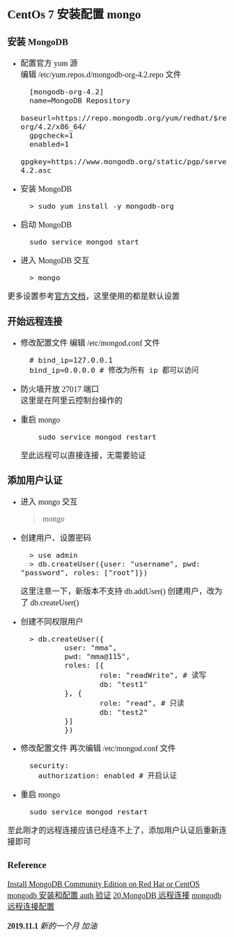 <font size=4 face='楷体'>

## CentOs 7 安装配置 mongo

### 安装 MongoDB

- 配置官方 yum 源  
   编辑 /etc/yum.repos.d/mongodb-org-4.2.repo 文件

        [mongodb-org-4.2]
        name=MongoDB Repository
        baseurl=https://repo.mongodb.org/yum/redhat/$releasever/mongodb-org/4.2/x86_64/
        gpgcheck=1
        enabled=1
        gpgkey=https://www.mongodb.org/static/pgp/server-4.2.asc

- 安装 MongoDB

        > sudo yum install -y mongodb-org

- 启动 MongoDB

        sudo service mongod start

- 进入 MongoDB 交互

        > mongo

更多设置参考[官方文档](https://docs.mongodb.com/manual/tutorial/install-mongodb-on-red-hat/)，这里使用的都是默认设置

### 开始远程连接

- 修改配置文件
  编辑 /etc/mongod.conf 文件

        # bind_ip=127.0.0.1
        bind_ip=0.0.0.0 # 修改为所有 ip 都可以访问

- 防火墙开放 27017 端口  
   这里是在阿里云控制台操作的

- 重启 mongo

          sudo service mongod restart

  至此远程可以直接连接，无需要验证

### 添加用户认证

- 进入 mongo 交互

  > mongo

- 创建用户、设置密码

        > use admin
        > db.createUser({user: "username", pwd: "password", roles: ["root"]})

  这里注意一下，新版本不支持 db.addUser() 创建用户，改为了 db.createUser()

- 创建不同权限用户

        > db.createUser({
                user: "mma",
                pwd: "mma@115",
                roles: [{
                        role: "readWrite", # 读写
                        db: "test1"
                }, {
                        role: "read", # 只读
                        db: "test2"
                }]
                })

- 修改配置文件
  再次编辑 /etc/mongod.conf 文件

        security:
          authorization: enabled # 开启认证

- 重启 mongo

        sudo service mongod restart

至此刚才的远程连接应该已经连不上了，添加用户认证后重新连接即可

### Reference

[Install MongoDB Community Edition on Red Hat or CentOS](https://docs.mongodb.com/manual/tutorial/install-mongodb-on-red-hat/)
[mongodb 安装和配置 auth 验证](https://cloud.tencent.com/developer/article/1469172)
[20.MongoDB 远程连接](https://www.jianshu.com/p/90f0b638094d)
[mongodb 远程连接配置](https://www.cnblogs.com/jinxiao-pu/p/7121307.html)

**2019.11.1**
_新的一个月 加油_
